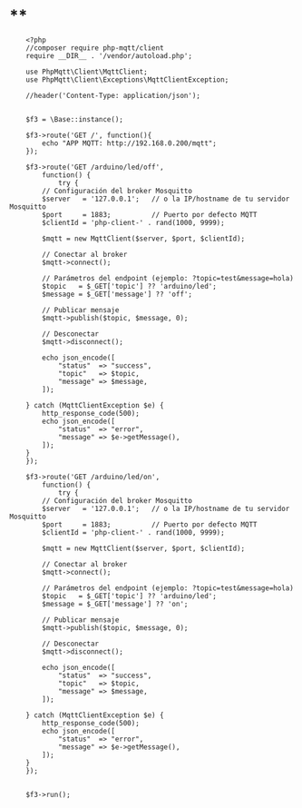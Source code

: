 # **
        <?php
        //composer require php-mqtt/client
        require __DIR__ . '/vendor/autoload.php';

        use PhpMqtt\Client\MqttClient;
        use PhpMqtt\Client\Exceptions\MqttClientException;

        //header('Content-Type: application/json');


        $f3 = \Base::instance();

        $f3->route('GET /', function(){
            echo "APP MQTT: http://192.168.0.200/mqtt";
        });

        $f3->route('GET /arduino/led/off',
            function() {
                try {
            // Configuración del broker Mosquitto
            $server   = '127.0.0.1';   // o la IP/hostname de tu servidor Mosquitto
            $port     = 1883;          // Puerto por defecto MQTT
            $clientId = 'php-client-' . rand(1000, 9999);

            $mqtt = new MqttClient($server, $port, $clientId);

            // Conectar al broker
            $mqtt->connect();

            // Parámetros del endpoint (ejemplo: ?topic=test&message=hola)
            $topic   = $_GET['topic'] ?? 'arduino/led';
            $message = $_GET['message'] ?? 'off';

            // Publicar mensaje
            $mqtt->publish($topic, $message, 0);

            // Desconectar
            $mqtt->disconnect();

            echo json_encode([
                "status"  => "success",
                "topic"   => $topic,
                "message" => $message,
            ]);

        } catch (MqttClientException $e) {
            http_response_code(500);
            echo json_encode([
                "status"  => "error",
                "message" => $e->getMessage(),
            ]);
        }
        });

        $f3->route('GET /arduino/led/on',
            function() {
                try {
            // Configuración del broker Mosquitto
            $server   = '127.0.0.1';   // o la IP/hostname de tu servidor Mosquitto
            $port     = 1883;          // Puerto por defecto MQTT
            $clientId = 'php-client-' . rand(1000, 9999);

            $mqtt = new MqttClient($server, $port, $clientId);

            // Conectar al broker
            $mqtt->connect();

            // Parámetros del endpoint (ejemplo: ?topic=test&message=hola)
            $topic   = $_GET['topic'] ?? 'arduino/led';
            $message = $_GET['message'] ?? 'on';

            // Publicar mensaje
            $mqtt->publish($topic, $message, 0);

            // Desconectar
            $mqtt->disconnect();

            echo json_encode([
                "status"  => "success",
                "topic"   => $topic,
                "message" => $message,
            ]);

        } catch (MqttClientException $e) {
            http_response_code(500);
            echo json_encode([
                "status"  => "error",
                "message" => $e->getMessage(),
            ]);
        }
        });


        $f3->run();
